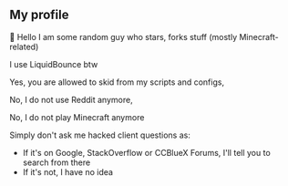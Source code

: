 ## My profile
🤨 Hello
I am some random guy who stars, forks stuff (mostly Minecraft-related)

I use LiquidBounce btw


Yes, you are allowed to skid from my scripts and configs,

No, I do not use Reddit anymore,

No, I do not play Minecraft anymore


Simply don't ask me hacked client questions as:
- If it's on Google, StackOverflow or CCBlueX Forums, I'll tell you to search from there
- If it's not, I have no idea
